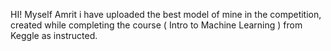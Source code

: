 HI! Myself Amrit i have uploaded the best model of mine in the competition, created while completing the course ( Intro to Machine Learning ) from Keggle as instructed.
